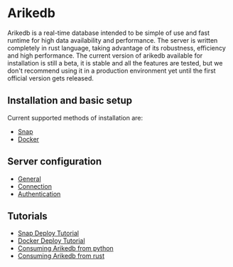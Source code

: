 # Arikedb

Arikedb is a real-time database intended to be simple of use and fast runtime for high data availability and performance. The server is written completely in rust language, taking advantage of its robustness, efficiency and high performance. The current version of arikedb available for installation is still a beta, it is stable and all the features are tested, but we don't recommend using it in a production environment yet until the first official version gets released.

## Installation and basic setup

Current supported methods of installation are:

 - [Snap](./installation/snap.md)
 - [Docker](./installation/docker.md)

## Server configuration

 - [General](./configuration/general.md)
 - [Connection](./configuration/connection.md)
 - [Authentication](./configuration/authentication.md)

## Tutorials

 - [Snap Deploy Tutorial](./tutorials/snap_deploy_tutorial.md)
 - [Docker Deploy Tutorial](./tutorials/docker_deploy_tutorial.md)
 - [Consuming Arikedb from python](./python_client_tutorial.md)
 - [Consuming Arikedb from rust](./rust_client_tutorial.md)